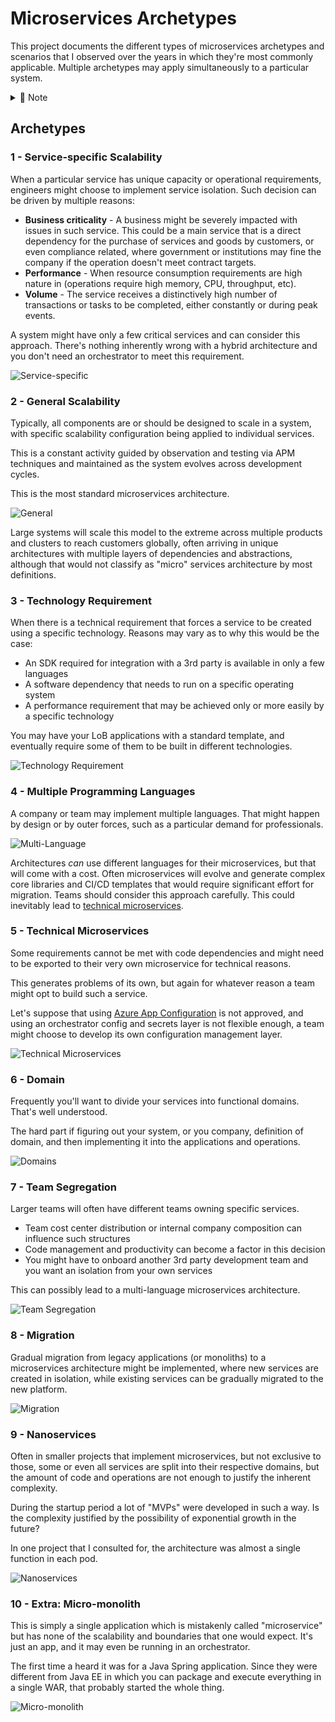 # Microservices Archetypes

This project documents the different types of microservices archetypes and scenarios that I observed over the years in which they're most commonly applicable. Multiple archetypes may apply simultaneously to a particular system.

<details>
  <summary>📓 Note</summary>
  This guide does not affiliate itself to a technology or microservices definition and does not (or at very minimum tries not to) advocate XYZ techniques as good or bad. There's always trade-offs and situations that are particular to some projects.
  <br></br>
  Although the concept of what constitutes a "microservice" is, for the most part, intuitively understood, it's definition and implementation are not 100% agreed upon.
  <br></br>
  Software engineers have been creating service isolation and independent scalability for decades without container orchestration. The advent and accessibility of container orchestrators, such as Service Fabric, Docker Swarm, Kubernetes, and others, allowed this technique to be available to everyone, but its implementation is not mandatory. (Or is it? 🤔)
</details>



## Archetypes

### 1 - Service-specific Scalability

When a particular service has unique capacity or operational requirements, engineers might choose to implement service isolation. Such decision can be driven by multiple reasons:

- **Business criticality** - A business might be severely impacted with issues in such service. This could be a main service that is a direct dependency for the purchase of services and goods by customers, or even compliance related, where government or institutions may fine the company if the operation doesn't meet contract targets.
- **Performance** - When resource consumption requirements are high nature in (operations require high memory, CPU, throughput, etc).
- **Volume** - The service receives a distinctively high number of transactions or tasks to be completed, either constantly or during peak events.

A system might have only a few critical services and can consider this approach. There's nothing inherently wrong with a hybrid architecture and you don't need an orchestrator to meet this requirement.

![Service-specific][1]

### 2 - General Scalability

Typically, all components are or should be designed to scale in a system, with specific scalability configuration being applied to individual services.

This is a constant activity guided by observation and testing via APM techniques and maintained as the system evolves across development cycles.

This is the most standard microservices architecture.

![General][2]

Large systems will scale this model to the extreme across multiple products and clusters to reach customers globally, often arriving in unique architectures with multiple layers of dependencies and abstractions, although that would not classify as "micro" services architecture by most definitions.


### 3 - Technology Requirement 

When there is a technical requirement that forces a service to be created using a specific technology. Reasons may vary as to why this would be the case:

- An SDK required for integration with a 3rd party is available in only a few languages
- A software dependency that needs to run on a specific operating system
- A performance requirement that may be achieved only or more easily by a specific technology

You may have your LoB applications with a standard template, and eventually require some of them to be built in different technologies.

![Technology Requirement][6]


### 4 - Multiple Programming Languages

A company or team may implement multiple languages. That might happen by design or by outer forces, such as a particular demand for professionals.

![Multi-Language][7]

Architectures _can_ use different languages for their microservices, but that will come with a cost. Often microservices will evolve and generate complex core libraries and CI/CD templates that would require significant effort for migration. Teams should consider this approach carefully. This could inevitably lead to [technical microservices](#technical-microservices).


### 5 - Technical Microservices

Some requirements cannot be met with code dependencies and might need to be exported to their very own microservice for technical reasons.

This generates problems of its own, but again for whatever reason a team might opt to build such a service.

Let's suppose that using [Azure App Configuration](https://azure.microsoft.com/en-us/services/app-configuration/) is not approved, and using an orchestrator config and secrets layer is not flexible enough, a team might choose to develop its own configuration management layer.

![Technical Microservices][8]

### 6 - Domain

Frequently you'll want to divide your services into functional domains. That's well understood.

The hard part if figuring out your system, or you company, definition of domain, and then implementing it into the applications and operations.


![Domains][3]

### 7 - Team Segregation

Larger teams will often have different teams owning specific services.

- Team cost center distribution or internal company composition can influence such structures
- Code management and productivity can become a factor in this decision
- You might have to onboard another 3rd party development team and you want an isolation from your own services

This can possibly lead to a multi-language microservices architecture.

![Team Segregation][4]

### 8 - Migration

Gradual migration from legacy applications (or monoliths) to a microservices architecture might be implemented, where new services are created in isolation, while existing services can be gradually migrated to the new platform.

![Migration][5]

### 9 - Nanoservices

Often in smaller projects that implement microservices, but not exclusive to those, some or even all services are split into their respective domains, but the amount of code and operations are not enough to justify the inherent complexity.

During the startup period a lot of "MVPs" were developed in such a way. Is the complexity justified by the possibility of exponential growth in the future?

In one project that I consulted for, the architecture was almost a single function in each pod.

![Nanoservices][9]

### 10 - Extra: Micro-monolith

This is simply a single application which is mistakenly called "microservice" but has none of the scalability and boundaries that one would expect. It's just an app, and it may even be running in an orchestrator.

The first time a heard it was for a Java Spring application. Since they were different from Java EE in which you can package and execute everything in a single WAR, that probably started the whole thing.

![Micro-monolith][10]




[1]: assets/load.png
[2]: assets/elastic.png
[3]: assets/domain.png
[4]: assets/team.png
[5]: assets/migration.png
[6]: assets/tech.png
[7]: assets/language.png
[8]: assets/config.png
[9]: assets/nano.png
[10]: assets/app.png